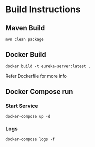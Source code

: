 # Build Instructions 

## Maven Build 
```
mvn clean package 
```

## Docker Build 

```
docker build -t eureka-server:latest .
```
Refer Dockerfile for more info 


## Docker Compose run 

### Start Service 
```
docker-compose up -d 
```

### Logs 
```
docker-compose logs -f 
```

